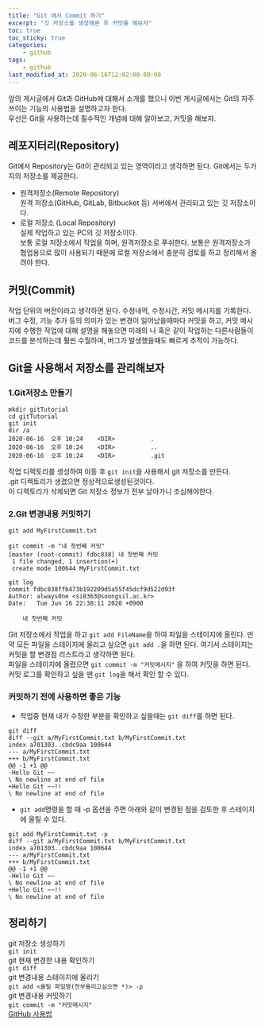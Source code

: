 ```yaml
---
title: "Git 에서 Commit 하기"
excerpt: "깃 저장소를 생성해본 후 커밋을 해보자"
toc: true
toc_sticky: true
categories:
    - github
tags:
    - github
last_modified_at: 2020-06-16T12:02:00-09:00
---
```

앞의 게시글에서 Git과 GitHub에 대해서 소개를 했으니 
이번 게시글에서는 Git의 자주 쓰이는 기능의 사용법을 설명하고자 한다.  
우선은 Git을 사용하는데 필수적인 개념에 대해 알아보고, 커밋을 해보자.  

## 레포지터리(Repository)
Git에서 Repository는 Git이 관리되고 있는 영역이라고 생각하면 된다. 
Git에서는 두가지의 저장소를 제공한다.
- 원격저장소(Remote Repository)  
원격 저장소(GitHub, GitLab, Bitbucket 등) 서버에서 관리되고 있는 깃 저장소이다.  
- 로컬 저장소 (Local Repository)  
실제 작업하고 있는 PC의 깃 저장소이다.  
보통 로컬 저장소에서 작업을 하며, 원격저장소로 푸쉬한다. 
보통은 원격저장소가 협업용으로 많이 사용되기 때문에 
로컬 저장소에서 충분히 검토를 하고 정리해서 올려야 한다.

## 커밋(Commit) 
작업 단위의 버전이라고 생각하면 된다. 수정내역, 수정시간, 커밋 메시지를 기록한다.  
버그 수정, 기능 추가 등의 의미가 있는 변경이 일어났을때마다 커밋을 하고, 
커밋 메시지에 수행한 작업에 대해 설명을 해놓으면 미래의 나 혹은 같이 작업하는 다른사람들이
코드를 분석하는데 훨씬 수월하며, 버그가 발생했을때도 빠르게 추적이 가능하다.
  
## Git을 사용해서 저장소를 관리해보자
### 1.Git저장소 만들기  
```
mkdir gitTutorial
cd gitTutorial
git init
dir /a
2020-06-16  오후 10:24    <DIR>          .
2020-06-16  오후 10:24    <DIR>          ..
2020-06-16  오후 10:24    <DIR>          .git
```
작업 디렉토리를 생성하여 이동 후 `git init`을 사용해서 git 저장소를 만든다.   
.git 디렉토리가 생겼으면 정상적으로생성된것이다.   
이 디렉토리가 삭제되면 Git 저장소 정보가 전부 날아가니 조심해야한다.

### 2.Git 변경내용 커밋하기

```
git add MyFirstCommit.txt

git commit -m "내 첫번째 커밋"
[master (root-commit) fdbc838] 내 첫번째 커밋
 1 file changed, 1 insertion(+)
 create mode 100644 MyFirstCommit.txt

git log
commit fdbc838ffb473b192209d5a55f45dcf9d522d93f
Author: always0ne <si8363@soongsil.ac.kr>
Date:   Tue Jun 16 22:38:11 2020 +0900

    내 첫번째 커밋
``` 
Git 저장소에서 작업을 하고 `git add FileName`을 하여 파일을 스테이지에 올린다.
 만약 모든 파일을 스테이지에 올리고 싶으면 `git add .`을 하면 된다. 
 여기서 스테이지는 커밋을 할 변경점 리스트라고 생각하면 된다.  
파일을 스테이지에 올렸으면 `git commit -m "커밋메시지"` 을 하여 커밋을 하면 된다.  
커밋 로그를 확인하고 싶을 땐 `git log`을 해서 확인 할 수 있다.

### 커밋하기 전에 사용하면 좋은 기능
- 작업중 현재 내가 수정한 부분을 확인하고 싶을때는 `git diff`를 하면 된다.
```
git diff
diff --git a/MyFirstCommit.txt b/MyFirstCommit.txt
index a701303..cbdc9aa 100644
--- a/MyFirstCommit.txt
+++ b/MyFirstCommit.txt
@@ -1 +1 @@
-Hello Git ~~
\ No newline at end of file
+Hello Git ~~!!
\ No newline at end of file
```

- `git add`명령을 할 때 -p 옵션을 주면 
아래와 같이 변경된 점을 검토한 후 스테이지에 올릴 수 있다.
```
git add MyFirstCommit.txt -p
diff --git a/MyFirstCommit.txt b/MyFirstCommit.txt
index a701303..cbdc9aa 100644
--- a/MyFirstCommit.txt
+++ b/MyFirstCommit.txt
@@ -1 +1 @@
-Hello Git ~~
\ No newline at end of file
+Hello Git ~~!!
\ No newline at end of file
```

## 정리하기
git 저장소 생성하기  
`git init`  
git 현재 변경한 내용 확인하기  
`git diff`  
git 변경내용 스테이지에 올리기   
`git add <올릴 파일명(전부올리고싶으면 *)> -p`  
git 변경내용 커밋하기  
`git commit -m "커밋메시지"`  
[GitHub 사용법](/categories/github/)